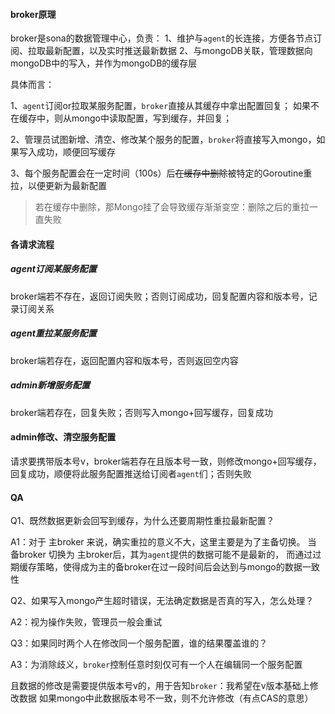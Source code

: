 #### broker原理

broker是sona的数据管理中心，负责：
1、维护与`agent`的长连接，方便各节点订阅、拉取最新配置，以及实时推送最新数据
2、与mongoDB关联，管理数据向mongoDB中的写入，并作为mongoDB的缓存层

具体而言：

1、`agent`订阅or拉取某服务配置，`broker`直接从其缓存中拿出配置回复；
如果不在缓存中，则从mongo中读取配置，写到缓存，并回复；

2、管理员试图新增、清空、修改某个服务的配置，`broker`将直接写入mongo，如果写入成功，顺便回写缓存

3、每个服务配置会在一定时间（100s）后~~在缓存中删除~~被特定的Goroutine重拉，以便更新为最新配置

>若在缓存中删除，那Mongo挂了会导致缓存渐渐变空：删除之后的重拉一直失败

#### 各请求流程

##### agent订阅某服务配置
broker端若不存在，返回订阅失败；否则订阅成功，回复配置内容和版本号，记录订阅关系

##### agent重拉某服务配置
broker端若存在，返回配置内容和版本号，否则返回空内容

##### admin新增服务配置
broker端若存在，回复失败；否则写入mongo+回写缓存，回复成功

#### admin修改、清空服务配置
请求要携带版本号v，broker端若存在且版本号一致，则修改mongo+回写缓存，回复成功，顺便将此服务配置推送给订阅者`agent`们；否则失败

#### QA

Q1、既然数据更新会回写到缓存，为什么还要周期性重拉最新配置？

A1：对于 主broker 来说，确实重拉的意义不大，这里主要是为了主备切换。
当 备broker 切换为 主broker后，其为`agent`提供的数据可能不是最新的，
而通过过期缓存策略，使得成为主的备broker在过一段时间后会达到与mongo的数据一致性

Q2、如果写入mongo产生超时错误，无法确定数据是否真的写入，怎么处理？

A2：视为操作失败，管理员一般会重试

Q3：如果同时两个人在修改同一个服务配置，谁的结果覆盖谁的？

A3：为消除歧义，`broker`控制任意时刻仅可有一个人在编辑同一个服务配置

且数据的修改是需要提供版本号v的，用于告知`broker`：我希望在v版本基础上修改数据
如果mongo中此数据版本号不一致，则不允许修改（有点CAS的意思）